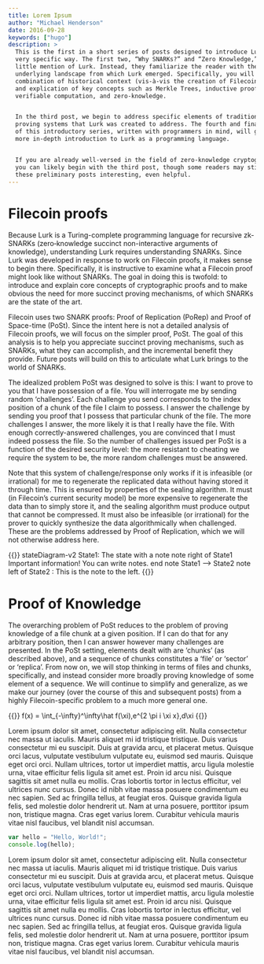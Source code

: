 ```yaml
---
title: Lorem Ipsum
author: "Michael Henderson"
date: 2016-09-28
keywords: ["hugo"]
description: >
  This is the first in a short series of posts designed to introduce Lurk in a
  very specific way. The first two, “Why SNARKs?” and “Zero Knowledge,” make
  little mention of Lurk. Instead, they familiarize the reader with the
  underlying landscape from which Lurk emerged. Specifically, you will find a
  combination of historical context (vis-à-vis the creation of Filecoin proofs)
  and explication of key concepts such as Merkle Trees, inductive proofs,
  verifiable computation, and zero-knowledge. 


  In the third post, we begin to address specific elements of traditional SNARK
  proving systems that Lurk was created to address. The fourth and final post
  of this introductory series, written with programmers in mind, will give a
  more in-depth introduction to Lurk as a programming language. 


  If you are already well-versed in the field of zero-knowledge cryptography,
  you can likely begin with the third post, though some readers may still find
  these preliminary posts interesting, even helpful.
---
```


# Filecoin proofs

Because Lurk is a Turing-complete programming language for recursive zk-SNARKs
(zero‑knowledge succinct non-interactive arguments of knowledge), understanding
Lurk requires understanding SNARKs. Since Lurk was developed in response to
work on Filecoin proofs, it makes sense to begin there. Specifically, it is
instructive to examine what a Filecoin proof might look like without SNARKs.
The goal in doing this is twofold: to introduce and explain core concepts of
cryptographic proofs and to make obvious the need for more succinct proving
mechanisms, of which SNARKs are the state of the art.

Filecoin uses two SNARK
proofs: Proof of Replication (PoRep) and Proof of Space-time (PoSt). Since the
intent here is not a detailed analysis of Filecoin proofs, we will focus on the
simpler proof, PoSt. The goal of this analysis is to help you appreciate
succinct proving mechanisms, such as SNARKs, what they can accomplish, and the
incremental benefit they provide. Future posts will build on this to articulate
what Lurk brings to the world of SNARKs.

The idealized problem PoSt was
designed to solve is this: I want to prove to you that I have possession of a
file. You will interrogate me by sending random ‘challenges’. Each challenge
you send corresponds to the index position of a chunk of the file I claim to
possess. I answer the challenge by sending you proof that I possess that
particular chunk of the file. The more challenges I answer, the more likely it
is that I really have the file. With enough correctly-answered challenges, you
are convinced that I must indeed possess the file. So the number of challenges
issued per PoSt is a function of the desired security level: the more resistant
to cheating we require the system to be, the more random challenges must be
answered.

Note that this system of challenge/response only works if it is
infeasible (or irrational) for me to regenerate the replicated data without
having stored it through time. This is ensured by properties of the sealing
algorithm. It must (in Filecoin’s current security model) be more expensive to
regenerate the data than to simply store it, and the sealing algorithm must
produce output that cannot be compressed. It must also be infeasible (or
irrational) for the prover to quickly synthesize the data algorithmically when
challenged. These are the problems addressed by Proof of Replication, which we
will not otherwise address here.

{{<mermaid class="text-center">}}
stateDiagram-v2
    State1: The state with a note
    note right of State1
        Important information! You can write
        notes.
    end note
    State1 --> State2
    note left of State2 : This is the note to the left.
{{</mermaid>}}

# Proof of Knowledge

The overarching problem of PoSt reduces to the problem of proving knowledge of
a file chunk at a given position. If I can do that for any arbitrary position,
then I can answer however many challenges are presented. In the PoSt setting,
elements dealt with are ‘chunks’ (as described above), and a sequence of chunks
constitutes a ‘file’ or ‘sector’ or ‘replica’. From now on, we will stop
thinking in terms of files and chunks, specifically, and instead consider more
broadly proving knowledge of some element of a sequence. We will continue to
simplify and generalize, as we make our journey (over the course of this and
subsequent posts) from a highly Filecoin-specific problem to a much more
general one.

{{<katex display>}}
  f(x) = \int_{-\infty}^\infty\hat f(\xi)\,e^{2 \pi i \xi x}\,d\xi 
{{</katex>}}

Lorem ipsum dolor sit amet, consectetur adipiscing elit. Nulla consectetur nec
massa ut iaculis. Mauris aliquet mi id tristique tristique. Duis varius
consectetur mi eu suscipit. Duis at gravida arcu, et placerat metus. Quisque
orci lacus, vulputate vestibulum vulputate eu, euismod sed mauris. Quisque eget
orci orci. Nullam ultrices, tortor ut imperdiet mattis, arcu ligula molestie
urna, vitae efficitur felis ligula sit amet est. Proin id arcu nisi. Quisque
sagittis sit amet nulla eu mollis. Cras lobortis tortor in lectus efficitur,
vel ultrices nunc cursus. Donec id nibh vitae massa posuere condimentum eu nec
sapien. Sed ac fringilla tellus, at feugiat eros. Quisque gravida ligula felis,
sed molestie dolor hendrerit ut. Nam at urna posuere, porttitor ipsum non,
tristique magna. Cras eget varius lorem. Curabitur vehicula mauris vitae nisl
faucibus, vel blandit nisl accumsan.

```js
var hello = "Hello, World!";
console.log(hello);
```

Lorem ipsum dolor sit amet, consectetur adipiscing elit. Nulla consectetur nec
massa ut iaculis. Mauris aliquet mi id tristique tristique. Duis varius
consectetur mi eu suscipit. Duis at gravida arcu, et placerat metus. Quisque
orci lacus, vulputate vestibulum vulputate eu, euismod sed mauris. Quisque eget
orci orci. Nullam ultrices, tortor ut imperdiet mattis, arcu ligula molestie
urna, vitae efficitur felis ligula sit amet est. Proin id arcu nisi. Quisque
sagittis sit amet nulla eu mollis. Cras lobortis tortor in lectus efficitur,
vel ultrices nunc cursus. Donec id nibh vitae massa posuere condimentum eu nec
sapien. Sed ac fringilla tellus, at feugiat eros. Quisque gravida ligula felis,
sed molestie dolor hendrerit ut. Nam at urna posuere, porttitor ipsum non,
tristique magna. Cras eget varius lorem. Curabitur vehicula mauris vitae nisl
faucibus, vel blandit nisl accumsan.

